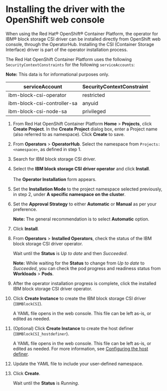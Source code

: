 # Installing the driver with the OpenShift web console

When using the Red Hat® OpenShift® Container Platform, the operator for IBM® block storage CSI driver can be installed directly from OpenShift web console, through the OperatorHub. Installing the CSI (Container Storage Interface) driver is part of the operator installation process.

The Red Hat OpenShift Container Platform uses the following `SecurityContextConstraints` for the following `serviceAccounts`:

**Note:** This data is for informational purposes only.

|serviceAccount|SecurityContextConstraint|
|--------------|-------------------------|
|ibm-block-csi-operator|restricted|
|ibm-block-csi-controller-sa|anyuid|
|ibm-block-csi-node-sa|privileged|

1. From Red Hat OpenShift Container Platform **Home** > **Projects**, click **Create Project**. In the **Create Project** dialog box, enter a Project name (also referred to as namespace). Click **Create** to save.

2. From **Operators** > **OperatorHub**. Select the namespace from `Projects:<namespace>`, as defined in step 1.

3. Search for IBM block storage CSI driver.

4. Select the **IBM block storage CSI driver operator** and click **Install**. <br /><br />The **Operator Installation** form appears.

5. Set the **Installation Mode** to the project namespace selected previously, in step 2, under **A specific namespace on the cluster**.

6. Set the **Approval Strategy** to either **Automatic** or **Manual** as per your preference.

    **Note:** The general recommendation is to select **Automatic** option.

7. Click **Install**.

8. From **Operators** > **Installed Operators**, check the status of the IBM block storage CSI driver operator.

    Wait until the **Status** is _Up to date_ and then _Succeeded_.

    **Note:** While waiting for the **Status** to change from _Up to date_ to _Succeeded_, you can check the pod progress and readiness status from **Workloads** > **Pods**.

9. After the operator installation progress is complete, click the installed IBM block storage CSI driver operator.

10. Click **Create Instance** to create the IBM block storage CSI driver (`IBMBlockCSI`).

    A YAML file opens in the web console. This file can be left as-is, or edited as needed.

11. (Optional) Click **Create Instance** to create the host definer (`IBMBlockCSI_hostdefiner`).

    A YAML file opens in the web console. This file can be left as-is, or edited as needed. For more information, see [Configuring the host definer](../configuration/configuring_hostdefiner).


11. Update the YAML file to include your user-defined namespace.

12. Click **Create**.

    Wait until the **Status** is _Running_.